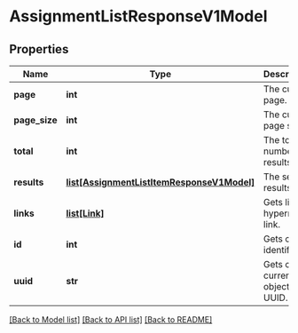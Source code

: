 # AssignmentListResponseV1Model

## Properties
Name | Type | Description | Notes
------------ | ------------- | ------------- | -------------
**page** | **int** | The current page. | [optional] 
**page_size** | **int** | The current page size. | [optional] 
**total** | **int** | The total number of results. | [optional] 
**results** | [**list[AssignmentListItemResponseV1Model]**](AssignmentListItemResponseV1Model.md) | The search results. | [optional] 
**links** | [**list[Link]**](Link.md) | Gets list of hypermedia link. | [optional] 
**id** | **int** | Gets or sets identifier. | [optional] 
**uuid** | **str** | Gets or sets current objects UUID. | [optional] 

[[Back to Model list]](../README.md#documentation-for-models) [[Back to API list]](../README.md#documentation-for-api-endpoints) [[Back to README]](../README.md)


